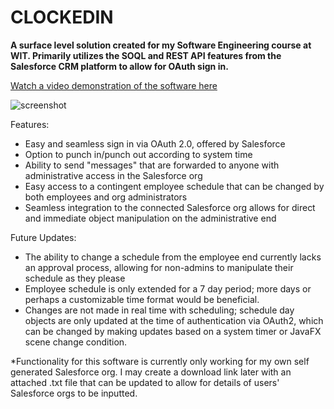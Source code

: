 # CLOCKEDIN
**A surface level solution created for my Software Engineering course at WIT. Primarily utilizes the SOQL and REST API features from the Salesforce CRM platform to allow for OAuth sign in.**

[Watch a video demonstration of the software here](https://www.youtube.com/watch?v=CNlCZtdrzE4)

![screenshot](https://github.com/user-attachments/assets/2412abc5-98c5-405b-a7c2-d405f4dbb5cf)

Features:

- Easy and seamless sign in via OAuth 2.0, offered by Salesforce
- Option to punch in/punch out according to system time
- Ability to send "messages" that are forwarded to anyone with administrative access in the Salesforce org
- Easy access to a contingent employee schedule that can be changed by both employees and org administrators
- Seamless integration to the connected Salesforce org allows for direct and immediate object manipulation on the administrative end

Future Updates:

- The ability to change a schedule from the employee end currently lacks an approval process, allowing for non-admins to manipulate their schedule as they please
- Employee schedule is only extended for a 7 day period; more days or perhaps a customizable time format would be beneficial.
- Changes are not made in real time with scheduling; schedule day objects are only updated at the time of authentication via OAuth2, which can be changed by making updates based on a system timer or JavaFX scene change condition.

*Functionality for this software is currently only working for my own self generated Salesforce org. I may create a download link later with an attached .txt file that can be updated to allow for details of users' Salesforce orgs to be inputted.
